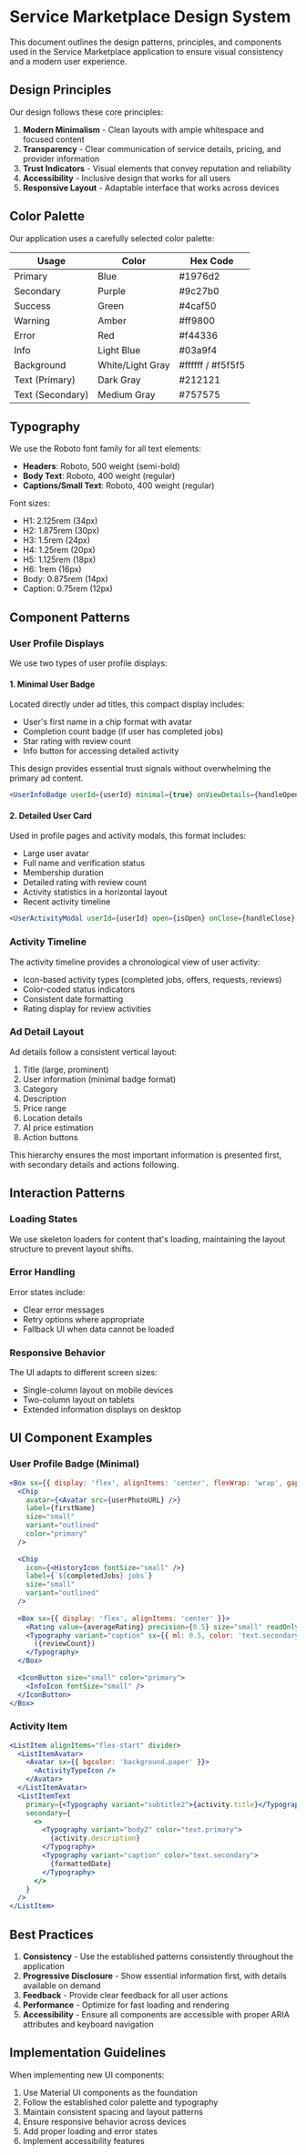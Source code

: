 # Service Marketplace Design System

This document outlines the design patterns, principles, and components used in the Service Marketplace application to ensure visual consistency and a modern user experience.

## Design Principles

Our design follows these core principles:

1. **Modern Minimalism** - Clean layouts with ample whitespace and focused content
2. **Transparency** - Clear communication of service details, pricing, and provider information
3. **Trust Indicators** - Visual elements that convey reputation and reliability
4. **Accessibility** - Inclusive design that works for all users
5. **Responsive Layout** - Adaptable interface that works across devices

## Color Palette

Our application uses a carefully selected color palette:

| Usage | Color | Hex Code |
|-------|-------|----------|
| Primary | Blue | #1976d2 |
| Secondary | Purple | #9c27b0 |
| Success | Green | #4caf50 |
| Warning | Amber | #ff9800 |
| Error | Red | #f44336 |
| Info | Light Blue | #03a9f4 |
| Background | White/Light Gray | #ffffff / #f5f5f5 |
| Text (Primary) | Dark Gray | #212121 |
| Text (Secondary) | Medium Gray | #757575 |

## Typography

We use the Roboto font family for all text elements:

- **Headers**: Roboto, 500 weight (semi-bold)
- **Body Text**: Roboto, 400 weight (regular)
- **Captions/Small Text**: Roboto, 400 weight (regular)

Font sizes:
- H1: 2.125rem (34px)
- H2: 1.875rem (30px)
- H3: 1.5rem (24px)
- H4: 1.25rem (20px)
- H5: 1.125rem (18px)
- H6: 1rem (16px)
- Body: 0.875rem (14px)
- Caption: 0.75rem (12px)

## Component Patterns

### User Profile Displays

We use two types of user profile displays:

#### 1. Minimal User Badge

Located directly under ad titles, this compact display includes:
- User's first name in a chip format with avatar
- Completion count badge (if user has completed jobs)
- Star rating with review count
- Info button for accessing detailed activity

This design provides essential trust signals without overwhelming the primary ad content.

```jsx
<UserInfoBadge userId={userId} minimal={true} onViewDetails={handleOpenDetails} />
```

#### 2. Detailed User Card

Used in profile pages and activity modals, this format includes:
- Large user avatar
- Full name and verification status
- Membership duration
- Detailed rating with review count
- Activity statistics in a horizontal layout
- Recent activity timeline

```jsx
<UserActivityModal userId={userId} open={isOpen} onClose={handleClose} />
```

### Activity Timeline

The activity timeline provides a chronological view of user activity:
- Icon-based activity types (completed jobs, offers, requests, reviews)
- Color-coded status indicators
- Consistent date formatting
- Rating display for review activities

### Ad Detail Layout

Ad details follow a consistent vertical layout:
1. Title (large, prominent)
2. User information (minimal badge format)
3. Category
4. Description
5. Price range
6. Location details
7. AI price estimation
8. Action buttons

This hierarchy ensures the most important information is presented first, with secondary details and actions following.

## Interaction Patterns

### Loading States

We use skeleton loaders for content that's loading, maintaining the layout structure to prevent layout shifts.

### Error Handling

Error states include:
- Clear error messages
- Retry options where appropriate
- Fallback UI when data cannot be loaded

### Responsive Behavior

The UI adapts to different screen sizes:
- Single-column layout on mobile devices
- Two-column layout on tablets
- Extended information displays on desktop

## UI Component Examples

### User Profile Badge (Minimal)

```jsx
<Box sx={{ display: 'flex', alignItems: 'center', flexWrap: 'wrap', gap: 1 }}>
  <Chip
    avatar={<Avatar src={userPhotoURL} />}
    label={firstName}
    size="small"
    variant="outlined"
    color="primary"
  />
  
  <Chip
    icon={<HistoryIcon fontSize="small" />}
    label={`${completedJobs} jobs`}
    size="small"
    variant="outlined"
  />
  
  <Box sx={{ display: 'flex', alignItems: 'center' }}>
    <Rating value={averageRating} precision={0.5} size="small" readOnly />
    <Typography variant="caption" sx={{ ml: 0.5, color: 'text.secondary' }}>
      ({reviewCount})
    </Typography>
  </Box>
  
  <IconButton size="small" color="primary">
    <InfoIcon fontSize="small" />
  </IconButton>
</Box>
```

### Activity Item

```jsx
<ListItem alignItems="flex-start" divider>
  <ListItemAvatar>
    <Avatar sx={{ bgcolor: 'background.paper' }}>
      <ActivityTypeIcon />
    </Avatar>
  </ListItemAvatar>
  <ListItemText
    primary={<Typography variant="subtitle2">{activity.title}</Typography>}
    secondary={
      <>
        <Typography variant="body2" color="text.primary">
          {activity.description}
        </Typography>
        <Typography variant="caption" color="text.secondary">
          {formattedDate}
        </Typography>
      </>
    }
  />
</ListItem>
```

## Best Practices

1. **Consistency** - Use the established patterns consistently throughout the application
2. **Progressive Disclosure** - Show essential information first, with details available on demand
3. **Feedback** - Provide clear feedback for all user actions
4. **Performance** - Optimize for fast loading and rendering
5. **Accessibility** - Ensure all components are accessible with proper ARIA attributes and keyboard navigation

## Implementation Guidelines

When implementing new UI components:

1. Use Material UI components as the foundation
2. Follow the established color palette and typography
3. Maintain consistent spacing and layout patterns
4. Ensure responsive behavior across devices
5. Add proper loading and error states
6. Implement accessibility features
